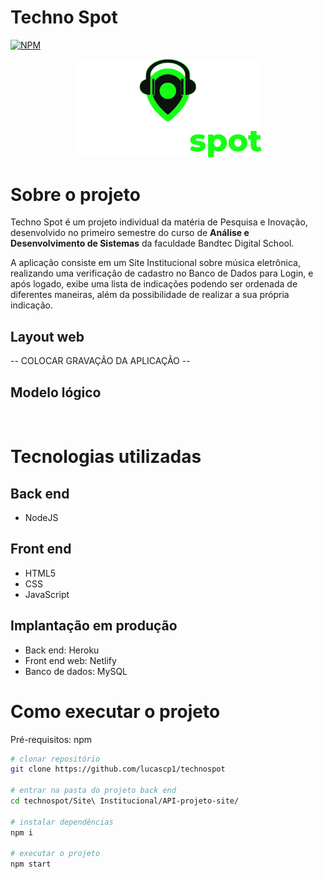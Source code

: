 # Techno Spot
[![NPM](https://img.shields.io/npm/l/react)](https://github.com/devsuperior/sds1-wmazoni/blob/master/LICENSE) 

<p align="center">
<img width="300px" src="https://github.com/lucascp1/technospot/blob/main/Site%20Institucional/API-projeto-site/public/svg/short-logo-soft.svg" alt="">
</p>

# Sobre o projeto

Techno Spot é um projeto individual da matéria de Pesquisa e Inovação, desenvolvido no primeiro semestre do curso de **Análise e Desenvolvimento de Sistemas** da faculdade Bandtec Digital School.

A aplicação consiste em um Site Institucional sobre música eletrônica, realizando uma verificação de cadastro no Banco de Dados para Login, e após logado, exibe uma lista de indicações podendo ser ordenada de diferentes maneiras, além da possibilidade de realizar a sua própria indicação.

## Layout web
-- COLOCAR GRAVAÇÃO DA APLICAÇÃO --

## Modelo lógico
<img src="https://github.com/lucascp1/technospot/blob/main/Banco%20de%20Dados/MODELO_L%C3%93GICO.png" alt="">

# Tecnologias utilizadas
## Back end
- NodeJS

## Front end
- HTML5 
- CSS 
- JavaScript 

## Implantação em produção
- Back end: Heroku
- Front end web: Netlify
- Banco de dados: MySQL


# Como executar o projeto

Pré-requisitos: npm 

```bash
# clonar repositório
git clone https://github.com/lucascp1/technospot

# entrar na pasta do projeto back end
cd technospot/Site\ Institucional/API-projeto-site/

# instalar dependências
npm i

# executar o projeto
npm start
```
